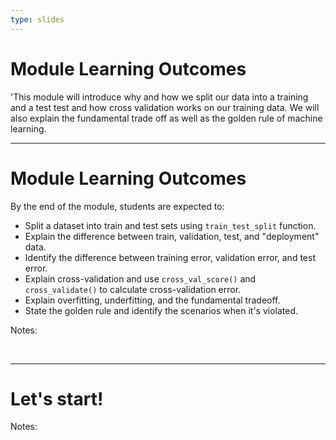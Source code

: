```yaml
---
type: slides
---
```


# Module Learning Outcomes

'This module will introduce why and how we split our data into a training and a test test and how cross validation works on our training data. We will  also explain the fundamental trade off as well as the golden rule of machine learning.


---

# Module Learning Outcomes

By the end of the module, students are expected to:

- Split a dataset into train and test sets using `train_test_split` function.
- Explain the difference between train, validation, test, and "deployment" data.
- Identify the difference between training error, validation error, and test error.
- Explain cross-validation and use `cross_val_score()` and `cross_validate()` to calculate cross-validation error.
- Explain overfitting, underfitting, and the fundamental tradeoff.
- State the golden rule and identify the scenarios when it's violated.


Notes: 

<br>

---

# Let's start!

Notes:

<br>
